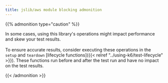```yaml
---
title: jslib/aws module blocking admonition
---
```


{{% admonition type="caution" %}}

In some cases, using this library&apos;s operations might impact performance and skew your test results.
<br>
<br>
To ensure accurate results, consider executing these operations in the `setup` and `teardown` [lifecycle functions]({{< relref "../using-k6/test-lifecycle" >}}). These functions run before and after the test run and have no impact on the test results.

{{< /admonition >}}
